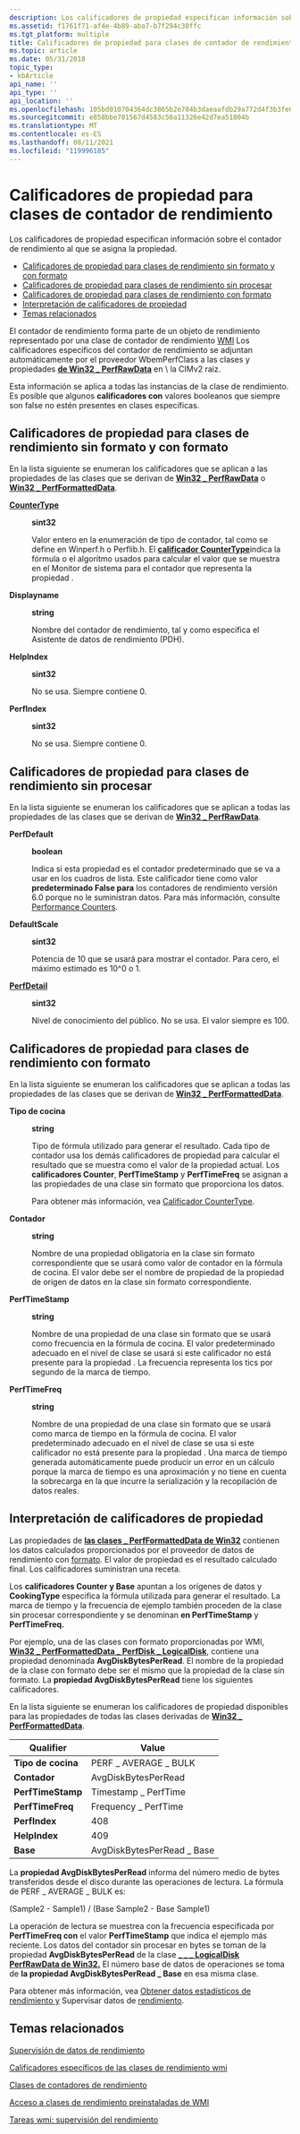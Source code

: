 ```yaml
---
description: Los calificadores de propiedad especifican información sobre el contador de rendimiento al que se asigna la propiedad.
ms.assetid: f1761f71-af4e-4b89-aba7-b7f294c30ffc
ms.tgt_platform: multiple
title: Calificadores de propiedad para clases de contador de rendimiento
ms.topic: article
ms.date: 05/31/2018
topic_type:
- kbArticle
api_name: ''
api_type: ''
api_location: ''
ms.openlocfilehash: 105bd010704364dc3865b2e704b3daeaafdb29a772d4f3b3fe036b88da2d43cd
ms.sourcegitcommit: e858bbe701567d4583c50a11326e42d7ea51804b
ms.translationtype: MT
ms.contentlocale: es-ES
ms.lasthandoff: 08/11/2021
ms.locfileid: "119996185"
---
```

# <a name="property-qualifiers-for-performance-counter-classes"></a>Calificadores de propiedad para clases de contador de rendimiento

Los calificadores de propiedad especifican información sobre el contador de rendimiento al que se asigna la propiedad.

-   [Calificadores de propiedad para clases de rendimiento sin formato y con formato](#property-qualifiers-for-raw-and-formatted-performance-classes)
-   [Calificadores de propiedad para clases de rendimiento sin procesar](#property-qualifiers-for-raw-and-formatted-performance-classes)
-   [Calificadores de propiedad para clases de rendimiento con formato](#property-qualifiers-for-raw-and-formatted-performance-classes)
-   [Interpretación de calificadores de propiedad](#how-to-interpret-property-qualifiers)
-   [Temas relacionados](#related-topics)

El contador de rendimiento forma parte de un objeto de rendimiento representado por una clase de contador de rendimiento [WMI](/windows/desktop/CIMWin32Prov/performance-counter-classes) Los calificadores específicos del contador de rendimiento se adjuntan automáticamente por el proveedor WbemPerfClass a las clases y propiedades [**de Win32 \_ PerfRawData**](/windows/desktop/CIMWin32Prov/win32-perfrawdata) en \\ la CIMv2 raíz.

Esta información se aplica a todas las instancias de la clase de rendimiento. Es posible que algunos **calificadores con** valores booleanos que siempre son false no estén presentes en clases específicas.

## <a name="property-qualifiers-for-raw-and-formatted-performance-classes"></a>Calificadores de propiedad para clases de rendimiento sin formato y con formato

En la lista siguiente se enumeran los calificadores que se aplican a las propiedades de las clases que se derivan de [**Win32 \_ PerfRawData**](/windows/desktop/CIMWin32Prov/win32-perfrawdata) o [**Win32 \_ PerfFormattedData**](/windows/desktop/CIMWin32Prov/win32-perfformatteddata).

<dl> <dt>

<span id="CounterType"></span><span id="countertype"></span><span id="COUNTERTYPE"></span>[**CounterType**](countertype-qualifier.md)
</dt> <dd>

**sint32**

Valor entero en la enumeración de tipo de contador, tal como se define en Winperf.h o Perflib.h. El [**calificador CounterType**](countertype-qualifier.md)indica la fórmula o el algoritmo usados para calcular el valor que se muestra en el Monitor de sistema para el contador que representa la propiedad .

</dd> <dt>

<span id="DisplayName"></span><span id="displayname"></span><span id="DISPLAYNAME"></span>**Displayname**
</dt> <dd>

**string**

Nombre del contador de rendimiento, tal y como especifica el Asistente de datos de rendimiento (PDH).

</dd> <dt>

<span id="HelpIndex"></span><span id="helpindex"></span><span id="HELPINDEX"></span>**HelpIndex**
</dt> <dd>

**sint32**

No se usa. Siempre contiene 0.

</dd> <dt>

<span id="PerfIndex"></span><span id="perfindex"></span><span id="PERFINDEX"></span>**PerfIndex**
</dt> <dd>

**sint32**

No se usa. Siempre contiene 0.

</dd> </dl>

## <a name="property-qualifiers-for-raw-performance-classes"></a>Calificadores de propiedad para clases de rendimiento sin procesar

En la lista siguiente se enumeran los calificadores que se aplican a todas las propiedades de las clases que se derivan de [**Win32 \_ PerfRawData**](/windows/desktop/CIMWin32Prov/win32-perfrawdata).

<dl> <dt>

<span id="PerfDefault"></span><span id="perfdefault"></span><span id="PERFDEFAULT"></span>**PerfDefault**
</dt> <dd>

**boolean**

Indica si esta propiedad es el contador predeterminado que se va a usar en los cuadros de lista. Este calificador tiene como valor **predeterminado False para** los contadores de rendimiento versión 6.0 porque no le suministran datos. Para más información, consulte [Performance Counters](/windows/desktop/PerfCtrs/performance-counters-portal).

</dd> <dt>

<span id="DefaultScale"></span><span id="defaultscale"></span><span id="DEFAULTSCALE"></span>**DefaultScale**
</dt> <dd>

**sint32**

Potencia de 10 que se usará para mostrar el contador. Para cero, el máximo estimado es 10^0 o 1.

</dd> <dt>

<span id="PerfDetail"></span><span id="perfdetail"></span><span id="PERFDETAIL"></span>[**PerfDetail**](perfdetail-qualifier.md)
</dt> <dd>

**sint32**

Nivel de conocimiento del público. No se usa. El valor siempre es 100.

</dd> </dl>

## <a name="property-qualifiers-for-formatted-performance-classes"></a>Calificadores de propiedad para clases de rendimiento con formato

En la lista siguiente se enumeran los calificadores que se aplican a todas las propiedades de las clases que se derivan de [**Win32 \_ PerfFormattedData**](/windows/desktop/CIMWin32Prov/win32-perfformatteddata).

<dl> <dt>

<span id="CookingType"></span><span id="cookingtype"></span><span id="COOKINGTYPE"></span>**Tipo de cocina**
</dt> <dd>

**string**

Tipo de fórmula utilizado para generar el resultado. Cada tipo de contador usa los demás calificadores de propiedad para calcular el resultado que se muestra como el valor de la propiedad actual. Los **calificadores Counter**, **PerfTimeStamp** y **PerfTimeFreq** se asignan a las propiedades de una clase sin formato que proporciona los datos.

Para obtener más información, vea [Calificador CounterType](countertype-qualifier.md).

</dd> <dt>

<span id="Counter"></span><span id="counter"></span><span id="COUNTER"></span>**Contador**
</dt> <dd>

**string**

Nombre de una propiedad obligatoria en la clase sin formato correspondiente que se usará como valor de contador en la fórmula de cocina. El valor debe ser el nombre de propiedad de la propiedad de origen de datos en la clase sin formato correspondiente.

</dd> <dt>

<span id="PerfTimeStamp"></span><span id="perftimestamp"></span><span id="PERFTIMESTAMP"></span>**PerfTimeStamp**
</dt> <dd>

**string**

Nombre de una propiedad de una clase sin formato que se usará como frecuencia en la fórmula de cocina. El valor predeterminado adecuado en el nivel de clase se usará si este calificador no está presente para la propiedad . La frecuencia representa los tics por segundo de la marca de tiempo.

</dd> <dt>

<span id="PerfTimeFreq"></span><span id="perftimefreq"></span><span id="PERFTIMEFREQ"></span>**PerfTimeFreq**
</dt> <dd>

**string**

Nombre de una propiedad de una clase sin formato que se usará como marca de tiempo en la fórmula de cocina. El valor predeterminado adecuado en el nivel de clase se usa si este calificador no está presente para la propiedad . Una marca de tiempo generada automáticamente puede producir un error en un cálculo porque la marca de tiempo es una aproximación y no tiene en cuenta la sobrecarga en la que incurre la serialización y la recopilación de datos reales.

</dd> </dl>

## <a name="how-to-interpret-property-qualifiers"></a>Interpretación de calificadores de propiedad

Las propiedades de [**las clases \_ PerfFormattedData de Win32**](/windows/desktop/CIMWin32Prov/win32-perfformatteddata) contienen los datos calculados proporcionados por el proveedor de datos de rendimiento con [formato](formatted-performance-data-provider.md). El valor de propiedad es el resultado calculado final. Los calificadores suministran una receta.

Los **calificadores Counter** **y Base** apuntan a los orígenes de datos y **CookingType** especifica la fórmula utilizada para generar el resultado. La marca de tiempo y la frecuencia de ejemplo también proceden de la clase sin procesar correspondiente y se denominan **en PerfTimeStamp** y **PerfTimeFreq.**

Por ejemplo, una de las clases con formato proporcionadas por WMI, [**Win32 \_ PerfFormattedData \_ PerfDisk \_ LogicalDisk**](./retrieving-raw-and-formatted-performance-data.md), contiene una propiedad denominada **AvgDiskBytesPerRead**. El nombre de la propiedad de la clase con formato debe ser el mismo que la propiedad de la clase sin formato. La **propiedad AvgDiskBytesPerRead** tiene los siguientes calificadores.

En la lista siguiente se enumeran los calificadores de propiedad disponibles para las propiedades de todas las clases derivadas de [**Win32 \_ PerfFormattedData**](/windows/desktop/CIMWin32Prov/win32-perfformatteddata).



| Qualifier         | Value                     |
|-------------------|---------------------------|
| **Tipo de cocina**   | PERF \_ AVERAGE \_ BULK       |
| **Contador**       | AvgDiskBytesPerRead       |
| **PerfTimeStamp** | Timestamp \_ PerfTime       |
| **PerfTimeFreq**  | Frequency \_ PerfTime       |
| **PerfIndex**     | 408                       |
| **HelpIndex**     | 409                       |
| **Base**          | AvgDiskBytesPerRead \_ Base |



 

La **propiedad AvgDiskBytesPerRead** informa del número medio de bytes transferidos desde el disco durante las operaciones de lectura. La fórmula de PERF \_ AVERAGE \_ BULK es:

(Sample2 - Sample1) / (Base Sample2 - Base Sample1)

La operación de lectura se muestrea con la frecuencia especificada por **PerfTimeFreq con** el valor **PerfTimeStamp** que indica el ejemplo más reciente. Los datos del contador sin procesar en bytes se toman de la propiedad **AvgDiskBytesPerRead** de la clase [**\_ \_ \_ LogicalDisk PerfRawData de Win32.**](./retrieving-raw-and-formatted-performance-data.md) El número base de datos de operaciones se toma de **la propiedad AvgDiskBytesPerRead \_ Base** en esa misma clase.

Para obtener más información, vea [Obtener datos estadísticos de rendimiento y](obtaining-statistical-performance-data.md) Supervisar datos de [rendimiento](monitoring-performance-data.md).

## <a name="related-topics"></a>Temas relacionados

<dl> <dt>

[Supervisión de datos de rendimiento](monitoring-performance-data.md)
</dt> <dt>

[Calificadores específicos de las clases de rendimiento wmi](qualifiers-specific-to-wmi-performance-classes.md)
</dt> <dt>

[Clases de contadores de rendimiento](/windows/desktop/CIMWin32Prov/performance-counter-classes)
</dt> <dt>

[Acceso a clases de rendimiento preinstaladas de WMI](accessing-wmi-preinstalled-performance-classes.md)
</dt> <dt>

[Tareas wmi: supervisión del rendimiento](wmi-tasks--performance-monitoring.md)
</dt> </dl>

 

 
